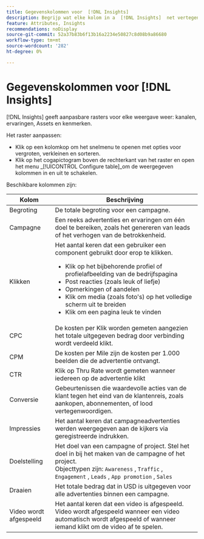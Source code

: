 ```yaml
---
title: Gegevenskolommen voor  [!DNL Insights]
description: Begrijp wat elke kolom in a  [!DNL Insights]  net vertegenwoordigt.
feature: Attributes, Insights
recommendations: noDisplay
source-git-commit: 52a37b83b6f13b16a2234e50827c8d08b9a86680
workflow-type: tm+mt
source-wordcount: '282'
ht-degree: 0%

---
```



# Gegevenskolommen voor [!DNL Insights]

[!DNL Insights] geeft aanpasbare rasters voor elke weergave weer: kanalen, ervaringen, Assets en kenmerken.

Het raster aanpassen:

- Klik op een kolomkop om het snelmenu te openen met opties voor vergroten, verkleinen en sorteren.
- Klik op het cogapictogram boven de rechterkant van het raster en open het menu _[!UICONTROL Configure table]_om de weergegeven kolommen in en uit te schakelen.

Beschikbare kolommen zijn:

| Kolom | Beschrijving |
| ----------- | ------------ |
| Begroting | De totale begroting voor een campagne. |
| Campagne | Een reeks advertenties en ervaringen om één doel te bereiken, zoals het genereren van leads of het verhogen van de betrokkenheid. |
| Klikken | Het aantal keren dat een gebruiker een component gebruikt door erop te klikken.<ul><li>Klik op het bijbehorende profiel of profielafbeelding van de bedrijfspagina</li><li>Post reacties (zoals leuk of liefje)</li><li>Opmerkingen of aandelen</li><li>Klik om media (zoals foto&#39;s) op het volledige scherm uit te breiden</li><li>Klik om een pagina leuk te vinden</li></ul> |
| CPC | De kosten per Klik worden gemeten aangezien het totale uitgegeven bedrag door verbinding wordt verdeeld klikt. |
| CPM | De kosten per Mile zijn de kosten per 1.000 beelden die de advertentie ontvangt. |
| CTR | Klik op Thru Rate wordt gemeten wanneer iedereen op de advertentie klikt |
| Conversie | Gebeurtenissen die waardevolle acties van de klant tegen het eind van de klantenreis, zoals aankopen, abonnementen, of lood vertegenwoordigen. |
| Impressies | Het aantal keren dat campagneadvertenties werden weergegeven aan de kijkers via geregistreerde indrukken. |
| Doelstelling | Het doel van een campagne of project. Stel het doel in bij het maken van de campagne of het project.<br> Objecttypen zijn: `Awareness` , `Traffic` , `Engagement` , `Leads` , `App promotion` , `Sales` |
| Draaien | Het totale bedrag dat in USD is uitgegeven voor alle advertenties binnen een campagne. |
| Video wordt afgespeeld | Het aantal keren dat een video is afgespeeld. Video wordt afgespeeld wanneer een video automatisch wordt afgespeeld of wanneer iemand klikt om de video af te spelen. |
